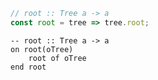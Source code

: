 ```javascript
// root :: Tree a -> a
const root = tree => tree.root;
```


```applescript
-- root :: Tree a -> a
on root(oTree)
    root of oTree
end root
```